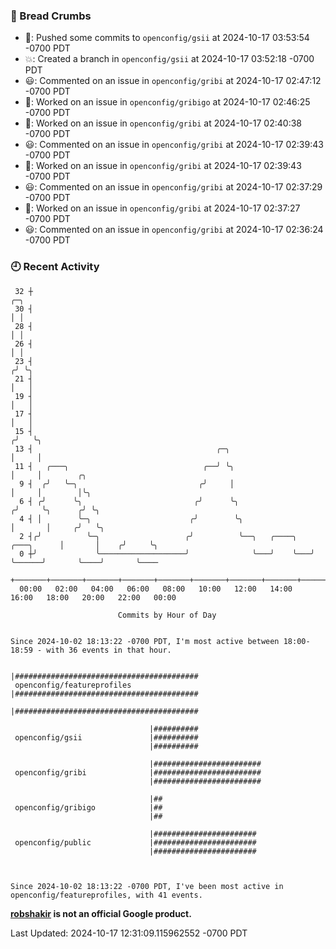 ### 🍞 Bread Crumbs

 * 🚢: Pushed some commits to `openconfig/gsii` at 2024-10-17 03:53:54 -0700 PDT
 * 💥: Created a branch in `openconfig/gsii` at 2024-10-17 03:52:18 -0700 PDT
 * 😃: Commented on an issue in `openconfig/gribi` at 2024-10-17 02:47:12 -0700 PDT
 * 👀: Worked on an issue in `openconfig/gribigo` at 2024-10-17 02:46:25 -0700 PDT
 * 👀: Worked on an issue in `openconfig/gribi` at 2024-10-17 02:40:38 -0700 PDT
 * 😃: Commented on an issue in `openconfig/gribi` at 2024-10-17 02:39:43 -0700 PDT
 * 👀: Worked on an issue in `openconfig/gribi` at 2024-10-17 02:39:43 -0700 PDT
 * 😃: Commented on an issue in `openconfig/gribi` at 2024-10-17 02:37:29 -0700 PDT
 * 👀: Worked on an issue in `openconfig/gribi` at 2024-10-17 02:37:27 -0700 PDT
 * 😃: Commented on an issue in `openconfig/gribi` at 2024-10-17 02:36:24 -0700 PDT

### 🕘 Recent Activity
```
 32 ┼                                                                            ╭─╮
 30 ┤                                                                            │ │
 28 ┤                                                                            │ │
 26 ┤                                                                            │ │
 23 ┤                                                                           ╭╯ ╰╮
 21 ┤                                                                           │   │
 19 ┤                                                                           │   │
 17 ┤                                                                           │   │
 15 ┤                                                                          ╭╯   ╰╮
 13 ┤                                         ╭─╮                              │     │
 11 ┤   ╭───╮                              ╭──╯ ╰╮                             │     │        ╭╮
  9 ┤  ╭╯   ╰─╮                           ╭╯     │                             │     │        │╰╮
  6 ┤ ╭╯      ╰╮                         ╭╯      ╰╮                           ╭╯     ╰╮      ╭╯ ╰╮
  4 ┤ │        ╰─╮                      ╭╯        ╰╮                          │       │     ╭╯   ╰╮
  2 ┤╭╯          ╰─╮                   ╭╯          ╰──╮   ╭────╮   ╭───╮      │       │    ╭╯     ╰╮
  0 ┼╯             ╰───────────────────╯              ╰───╯    ╰───╯   ╰──────╯       ╰────╯       ╰────
    +───────+───────+───────+───────+───────+───────+───────+───────+───────+───────+───────+───────+────
  00:00   02:00   04:00   06:00   08:00   10:00   12:00   14:00   16:00   18:00   20:00   22:00   00:00   

						Commits by Hour of Day


Since 2024-10-02 18:13:22 -0700 PDT, I'm most active between 18:00-18:59 - with 36 events in that hour.

```



```
                               |#########################################
 openconfig/featureprofiles    |#########################################
                               |#########################################

                               |##########
 openconfig/gsii               |##########
                               |##########

                               |########################
 openconfig/gribi              |########################
                               |########################

                               |##
 openconfig/gribigo            |##
                               |##

                               |#######################
 openconfig/public             |#######################
                               |#######################



Since 2024-10-02 18:13:22 -0700 PDT, I've been most active in openconfig/featureprofiles, with 41 events.

```
**[robshakir](mailto:robjs@google.com) is not an official Google product.**  


Last Updated: 2024-10-17 12:31:09.115962552 -0700 PDT
